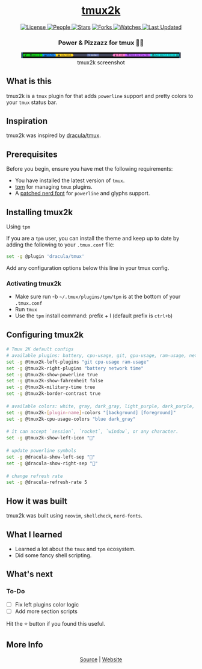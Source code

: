 <div align = "center">

<h1><a href="https://2kabhishek.github.io/tmux2k">tmux2k</a></h1>

<a href="https://github.com/2KAbhishek/tmux2k/blob/main/LICENSE">
<img alt="License" src="https://img.shields.io/github/license/2kabhishek/tmux2k?style=flat&color=eee&label="> </a>

<a href="https://github.com/2KAbhishek/tmux2k/graphs/contributors">
<img alt="People" src="https://img.shields.io/github/contributors/2kabhishek/tmux2k?style=flat&color=ffaaf2&label=People"> </a>

<a href="https://github.com/2KAbhishek/tmux2k/stargazers">
<img alt="Stars" src="https://img.shields.io/github/stars/2kabhishek/tmux2k?style=flat&color=98c379&label=Stars"></a>

<a href="https://github.com/2KAbhishek/tmux2k/network/members">
<img alt="Forks" src="https://img.shields.io/github/forks/2kabhishek/tmux2k?style=flat&color=66a8e0&label=Forks"> </a>

<a href="https://github.com/2KAbhishek/tmux2k/watchers">
<img alt="Watches" src="https://img.shields.io/github/watchers/2kabhishek/tmux2k?style=flat&color=f5d08b&label=Watches"> </a>

<a href="https://github.com/2KAbhishek/tmux2k/pulse">
<img alt="Last Updated" src="https://img.shields.io/github/last-commit/2kabhishek/tmux2k?style=flat&color=e06c75&label="> </a>

<h3>Power & Pizzazz for tmux 🥊💅</h3>

<figure>
  <img src= "images/screenshot.png" alt="tmux2k Demo">
  <br/>
  <figcaption>tmux2k screenshot</figcaption>
</figure>

</div>

## What is this

tmux2k is a `tmux` plugin for that adds `powerline` support and pretty colors to your `tmux` status bar.

## Inspiration

tmux2k was inspired by [dracula/tmux](https://github.com/dracula/tmux).

## Prerequisites

Before you begin, ensure you have met the following requirements:

-   You have installed the latest version of `tmux`.
-   [tpm](https://github.com/tmux-plugins/tpm) for managing `tmux` plugins.
-   A [patched nerd font](https://www.nerdfonts.com/) for `powerline` and glyphs support.

## Installing tmux2k

Using `tpm`

If you are a `tpm` user, you can install the theme and keep up to date by adding the following to your `.tmux.conf` file:

```bash
set -g @plugin 'dracula/tmux'

```

Add any configuration options below this line in your tmux config.

### Activating tmux2k

-   Make sure run -b `~/.tmux/plugins/tpm/tpm` is at the bottom of your `.tmux.conf`
-   Run `tmux`
-   Use the `tpm` install command: prefix + I (default prefix is `ctrl+b`)

## Configuring tmux2k

```bash
# Tmux 2K default configs
# available plugins: battery, cpu-usage, git, gpu-usage, ram-usage, network, network-bandwidth, network-ping, weather, time
set -g @tmux2k-left-plugins "git cpu-usage ram-usage"
set -g @tmux2k-right-plugins "battery network time"
set -g @tmux2k-show-powerline true
set -g @tmux2k-show-fahrenheit false
set -g @tmux2k-military-time true
set -g @tmux2k-border-contrast true

# available colors: white, gray, dark_gray, light_purple, dark_purple, cyan, green, orange, red, pink, yellow
set -g @tmux2k-[plugin-name]-colors "[background] [foreground]"
set -g @tmux2k-cpu-usage-colors "blue dark_gray"

# it can accept `session`, `rocket`, `window`, or any character.
set -g @tmux2k-show-left-icon ""

# update powerline symbols
set -g @dracula-show-left-sep ""
set -g @dracula-show-right-sep ""

# change refresh rate
set -g @dracula-refresh-rate 5
```

## How it was built

tmux2k was built using `neovim`, `shellcheck`, `nerd-fonts`.

## What I learned

-   Learned a lot about the `tmux` and `tpm` ecosystem.
-   Did some fancy shell scripting.

## What's next

### To-Do

-   [ ] Fix left plugins color logic
-   [ ] Add more section scripts

Hit the ⭐ button if you found this useful.

## More Info

<div align="center">

<a href="https://github.com/2KAbhishek/tmux2k">Source</a> | <a href="https://2kabhishek.github.io/tmux2k">Website</a>

</div>
